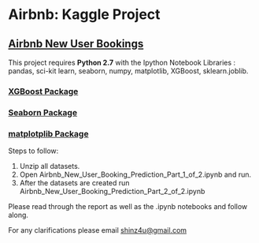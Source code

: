 # Airbnb: Kaggle Project 
## [Airbnb New User Bookings](https://www.kaggle.com/c/airbnb-recruiting-new-user-bookings/data)

This project requires **Python 2.7** with the Ipython Notebook
Libraries : pandas, sci-kit learn, seaborn, numpy, matplotlib, XGBoost, sklearn.joblib.

### [XGBoost Package](http://xgboost.readthedocs.io/en/latest/python/index.html)
### [Seaborn Package](http://seaborn.pydata.org)
### [matplotplib Package](http://matplotlib.org)


Steps to follow:  
1. Unzip all datasets.  
2. Open Airbnb_New_User_Booking_Prediction_Part_1_of_2.ipynb and run. 
3. After the datasets are created run Airbnb_New_User_Booking_Prediction_Part_2_of_2.ipynb  

Please read through the report as well as the .ipynb notebooks and follow along.

For any clarifications please email shinz4u@gmail.com

